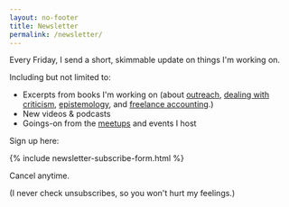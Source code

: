 ```yaml
---
layout: no-footer
title: Newsletter
permalink: /newsletter/
---
```


Every Friday, I send a short, skimmable update on things I'm working on.

Including but not limited to:

- Excerpts from books I'm working on (about [outreach](/long-game-outreach-manifesto), [dealing with criticism](/someone-will-hate-it), [epistemology](/we-dont-know-shit), and [freelance accounting](/you-have-to-learn-accounting-sorry).)
- New videos & podcasts
- Goings-on from the [meetups](/meetups) and events I host

Sign up here:

{% include newsletter-subscribe-form.html %}

Cancel anytime.

(I never check unsubscribes, so you won't hurt my feelings.)
